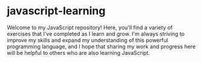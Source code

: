 # javascript-learning
Welcome to my JavaScript repository! Here, you'll find a variety of exercises that I've completed as I learn and grow. I'm always striving to improve my skills and expand my understanding of this powerful programming language, and I hope that sharing my work and progress here will be helpful to others who are also learning JavaScript.
